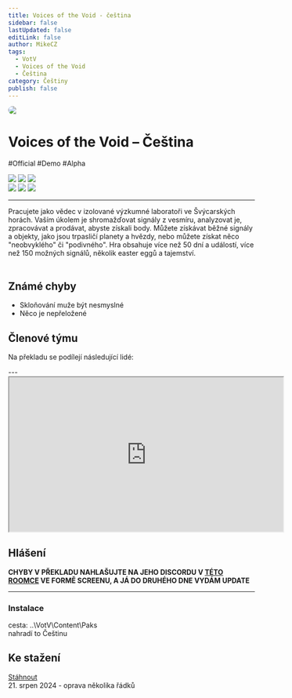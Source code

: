 ```yaml
---
title: Voices of the Void - čeština
sidebar: false
lastUpdated: false
editLink: false
author: MikeCZ
tags:
  - VotV
  - Voices of the Void
  - Čeština
category: Češtiny
publish: false
---
```

<script setup lang="ts">
const people = {
  lead: [
    { name: "MikeCZ", role: "Vedení projektu"}
  ],
  l10n: [
    { name: "Hopes", role: "Překlad"},
    { name: "Hopes", role: "Korektura"},
  ],
  support: [
    { name: "termit", role: "Technika, fonty"},
  ],
  partners: [
    { name: "RTHWLDN", role: "Mediální partner", url: "https://rothwellden.art"},
    { name: "Sterakdary", role: "Promo", url: "https://sterakdary.cz"}
  ]
};
</script>

<div style="border-radius: 16px; overflow: hidden; margin-bottom: 16px;">
  <img src="https://cdn2.steamgriddb.com/hero_thumb/217831965d021a41b6d1c8525748d334.jpg">
</div> 

# Voices of the Void – Čeština 
<el-tag type="warning" effect="light">#Official</el-tag> <el-tag type="info" effect="light">#Demo</el-tag> <el-tag type="primary" effect="light">#Alpha</el-tag>

![](https://img.shields.io/badge/přeloženo-100%25-darkgreen?style=for-the-badge)
![](https://img.shields.io/badge/korektura-90%25-gold?style=for-the-badge)
![](https://img.shields.io/badge/testování-90%25-blue?style=for-the-badge)<br>
![](https://img.shields.io/badge/herní%20klient-itch.io-grey?style=for-the-badge) 
![](https://img.shields.io/badge/verze%20hry-0.8-grey?style=for-the-badge) 
![](https://img.shields.io/badge/verze%20překladu-0.7-red?style=for-the-badge&labelColor=red)

------------
Pracujete jako vědec v izolované výzkumné laboratoři ve Švýcarských horách. Vaším úkolem je shromažďovat signály z vesmíru, analyzovat je, zpracovávat a prodávat, abyste získali body. Můžete získávat běžné signály a objekty, jako jsou trpasličí planety a hvězdy, nebo můžete získat něco "neobvyklého" či "podivného". Hra obsahuje více než 50 dní a událostí, více než 150 možných signálů, několik easter eggů a tajemství.<br /><br />

## Známé chyby
- Skloňování muže být nesmyslné
- Něco je nepřeložené 

## Členové týmu

Na překladu se podílejí následující lidé:

<PTeamMembers :members="people.lead" />

<PTeamMembers :members="people.l10n" />

<PTeamMembers :members="people.support" />

<PTeamMembers :members="people.partners" />
---
<div class="video-container">
<iframe width="560" height="315" src="https://www.youtube.com/embed/videoseries?si=63Jv5EeacLCH1Y1J&amp;list=PLDyEBUIwzAFAVOYZCfhwj9IQhT1xPI_0T" frameborder="1" allow="accelerometer; autoplay; clipboard-write; encrypted-media; gyroscope; picture-in-picture" allowfullscreen></iframe>
</div>

## Hlášení
**CHYBY V PŘEKLADU NAHLAŠUJTE NA JEHO DISCORDU V [TÉTO ROOMCE](https://discord.com/channels/512287844258021376/1213827086708379688) VE FORMĚ SCREENU, A JÁ DO DRUHÉHO DNE VYDÁM UPDATE**

---
### Instalace
cesta: ..\VotV\Content\Paks <br />
nahradí to Češtinu

## Ke stažení
[Stáhnout](https://www.dropbox.com/sh/d26pxc72en77ipg/AAAV0iAZKVGZrmA9-wyyEaXKa?dl=0) <br />
21. srpen 2024 - oprava několika řádků

<el-divider />





